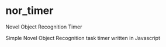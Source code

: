 # nor_timer
Novel Object Recognition Timer

Simple Novel Object Recognition task timer written in Javascript
